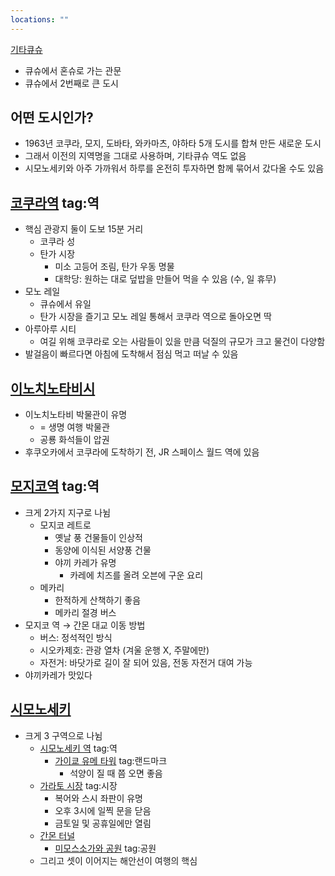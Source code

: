 ```yaml
---
locations: ""
---
```

[기타큐슈](geo:33.8834976,130.8751773)
- 큐슈에서 혼슈로 가는 관문
- 큐슈에서 2번째로 큰 도시

## 어떤 도시인가?
- 1963년 코쿠라, 모지, 도바타, 와카마츠, 야하타 5개 도시를 합쳐 만든 새로운 도시
- 그래서 이전의 지역명을 그대로 사용하며, 기타큐슈 역도 없음
- 시모노세키와 아주 가까워서 하루를 온전히 투자하면 함께 묶어서 갔다올 수도 있음

## [코쿠라역](geo:33.8869679,130.8825758) tag:역 
- 핵심 관광지 둘이 도보 15분 거리
	- 코쿠라 성
	- 탄가 시장
		- 미소 고등어 조림, 탄가 우동 명물
		- 대학당: 원하는 대로 덮밥을 만들어 먹을 수 있음 (수, 일 휴무)
- 모노 레일
	- 큐슈에서 유일
	- 탄가 시장을 즐기고 모노 레일 통해서 코쿠라 역으로 돌아오면 딱
- 아루아루 시티
	- 여길 위해 코쿠라로 오는 사람들이 있을 만큼 덕질의 규모가 크고 물건이 다양함
- 발걸음이 빠르다면 아침에 도착해서 점심 먹고 떠날 수 있음

## [이노치노타비시](geo:33.869201,130.8085394)
- 이노치노타비 박물관이 유명
	- = 생명 여행 박물관
	- 공룡 화석들이 압권
- 후쿠오카에서 코쿠라에 도착하기 전, JR 스페이스 월드 역에 있음

## [모지코역](geo:33.9451121,130.9615522) tag:역 
- 크게 2가지 지구로 나뉨
	- 모지코 레트로
		- 옛날 풍 건물들이 인상적
		- 동양에 이식된 서양풍 건물
		- 야끼 카레가 유명
			- 카레에 치즈를 올려 오븐에 구운 요리
	- 메카리
		- 한적하게 산책하기 좋음
		- 메카리 절경 버스
- 모지코 역 → 간몬 대교 이동 방법
	- 버스: 정석적인 방식
	- 시오카제호: 관광 열차 (겨울 운행 X, 주말에만)
	- 자전거: 바닷가로 길이 잘 되어 있음, 전동 자전거 대여 가능
- 야끼카레가 맛있다

## [시모노세키](geo:33.95752969999999,130.9411759)
- 크게 3 구역으로 나뉨
	- [시모노세키 역](geo:33.9493618,130.9217994) tag:역 
		- [가이쿄 유메 타워](geo:33.9498343,130.9297528) tag:랜드마크 
			-  석양이 질 때 쯤 오면 좋음
	- [가라토 시장](geo:33.9566087,130.945824) tag:시장
		- 복어와 스시 좌판이 유명
		- 오후 3시에 일찍 문을 닫음
		- 금토일 및 공휴일에만 열림
	- [간몬 터널](geo:33.9640521,130.9582552)
		- [미모스소가와 공원](geo:33.965257,130.9567092) tag:공원
	- 그리고 셋이 이어지는 해안선이 여행의 핵심